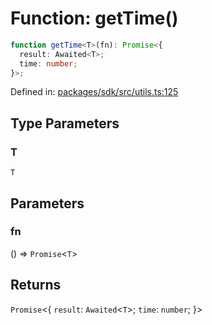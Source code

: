# Function: getTime()

```ts
function getTime<T>(fn): Promise<{
  result: Awaited<T>;
  time: number;
}>;
```

Defined in: [packages/sdk/src/utils.ts:125](https://github.com/towns-protocol/towns/blob/0db1fd0ac7258e8db8cedfb6183e8eade8284fa1/packages/sdk/src/utils.ts#L125)

## Type Parameters

### T

`T`

## Parameters

### fn

() => `Promise`\<`T`\>

## Returns

`Promise`\<\{
  `result`: `Awaited`\<`T`\>;
  `time`: `number`;
\}\>
